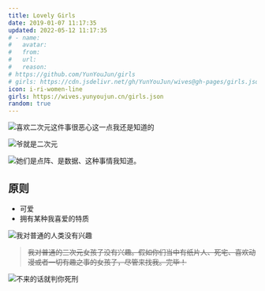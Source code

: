 ```yaml
---
title: Lovely Girls
date: 2019-01-07 11:17:35
updated: 2022-05-12 11:17:35
# - name:
#   avatar:
#   from:
#   url:
#   reason:
# https://github.com/YunYouJun/girls
# girls: https://cdn.jsdelivr.net/gh/YunYouJun/wives@gh-pages/girls.json
icon: i-ri-women-line
girls: https://wives.yunyoujun.cn/girls.json
random: true
---
```


<!-- <div class="text-center" m="2" title="我全都要！">
!大家都是我的天使!
</div> -->

<YunGirls :girls="frontmatter.girls" :random="frontmatter.random" />

![喜欢二次元这件事很恶心这一点我还是知道的](https://cdn.yunyoujun.cn/img/meme/love-er-ci-yuan-is-sick.jpg)

![爷就是二次元](https://cdn.yunyoujun.cn/img/meme/i-am-er-ci-yuan.jpg)

![她们是点阵、是数据、这种事情我知道。](https://cdn.yunyoujun.cn/img/meme/i-like-paper-girls.jpg)

## 原则

- 可爱
- 拥有某种我喜爱的特质

![我对普通的人类没有兴趣](https://r2.yunyoujun.cn/images/i-am-not-interested-in-ordinary-human.jpg)

> ~~我对普通的三次元女孩子没有兴趣。假如你们当中有纸片人、死宅、喜欢动漫或者一切有趣之事的女孩子，尽管来找我。完毕！~~

![不来的话就判你死刑](https://r2.yunyoujun.cn/images/sentenced-to-death.jpg)
